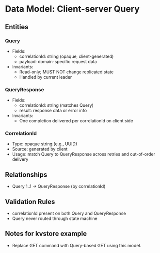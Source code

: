 # Data Model: Client-server Query

## Entities

### Query
- Fields:
  - correlationId: string (opaque, client-generated)
  - payload: domain-specific request data
- Invariants:
  - Read-only; MUST NOT change replicated state
  - Handled by current leader

### QueryResponse
- Fields:
  - correlationId: string (matches Query)
  - result: response data or error info
- Invariants:
  - One completion delivered per correlationId on client side

### CorrelationId
- Type: opaque string (e.g., UUID)
- Source: generated by client
- Usage: match Query to QueryResponse across retries and out-of-order delivery

## Relationships
- Query 1..1 → QueryResponse (by correlationId)

## Validation Rules
- correlationId present on both Query and QueryResponse
- Query never routed through state machine

## Notes for kvstore example
- Replace GET command with Query-based GET using this model.

